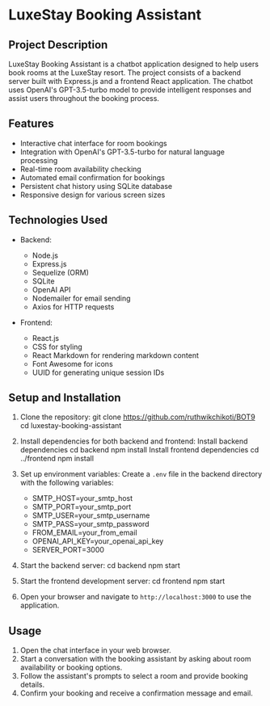 # LuxeStay Booking Assistant

## Project Description

LuxeStay Booking Assistant is a chatbot application designed to help users book rooms at the LuxeStay resort. The project consists of a backend server built with Express.js and a frontend React application. The chatbot uses OpenAI's GPT-3.5-turbo model to provide intelligent responses and assist users throughout the booking process.

## Features

- Interactive chat interface for room bookings
- Integration with OpenAI's GPT-3.5-turbo for natural language processing
- Real-time room availability checking
- Automated email confirmation for bookings
- Persistent chat history using SQLite database
- Responsive design for various screen sizes

## Technologies Used

- Backend:
  - Node.js
  - Express.js
  - Sequelize (ORM)
  - SQLite
  - OpenAI API
  - Nodemailer for email sending
  - Axios for HTTP requests

- Frontend:
  - React.js
  - CSS for styling
  - React Markdown for rendering markdown content
  - Font Awesome for icons
  - UUID for generating unique session IDs

## Setup and Installation

1. Clone the repository:
git clone https://github.com/ruthwikchikoti/BOT9
cd luxestay-booking-assistant

2. Install dependencies for both backend and frontend:
Install backend dependencies
cd backend
npm install
Install frontend dependencies
cd ../frontend
npm install

3. Set up environment variables:
Create a `.env` file in the backend directory with the following variables:
    - SMTP_HOST=your_smtp_host
    - SMTP_PORT=your_smtp_port
    - SMTP_USER=your_smtp_username
    - SMTP_PASS=your_smtp_password
    - FROM_EMAIL=your_from_email
    - OPENAI_API_KEY=your_openai_api_key
    - SERVER_PORT=3000

4. Start the backend server:
cd backend
npm start

5. Start the frontend development server:
cd frontend
npm start

6. Open your browser and navigate to `http://localhost:3000` to use the application.

## Usage

1. Open the chat interface in your web browser.
2. Start a conversation with the booking assistant by asking about room availability or booking options.
3. Follow the assistant's prompts to select a room and provide booking details.
4. Confirm your booking and receive a confirmation message and email.
